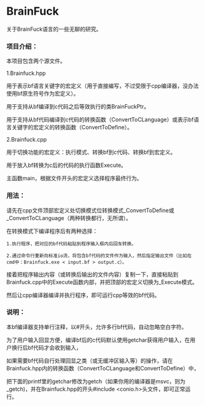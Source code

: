 # BrainFuck
关于BrainFuck语言的一些无聊的研究。

### 项目介绍：

本项目包含两个源文件。

1.Brainfuck.hpp

  用于表示bf语言关键字的宏定义（用于直接编写，不过受限于cpp编译器，没办法使用bf原生符号作为宏定义）。
  
  用于支持从bf编译到c代码之后等效执行的类BrainFuckPtr。
  
  用于支持从bf代码编译到c代码的转换函数（ConvertToCLanguage）或表示bf语言关键字的宏定义的转换函数（ConvertToDefine）。
  
2.Brainfuck.cpp

  用于切换功能的宏定义：执行模式、转换bf到c代码、转换bf到宏定义。

  用于放入bf转换为c后的代码的执行函数Execute。

  主函数main，根据文件开头的宏定义选择程序最终行为。

### 用法：

  请先在cpp文件顶部宏定义处切换模式位转换模式_ConvertToDefine或_ConvertToCLanguage（两种转换都行，无所谓）。
    
  在转换模式下编译程序后有两种选择：
    
    1.执行程序，把对应的bf代码粘贴到程序输入框内后回车转换。
    
    2.通过命令行重新向标准io流，将包含bf代码的文件作为输入，然后指定输出文件（比如在cmd中：Brainfuck.exe < input.bf > output.c）。
    
  接着把程序输出内容（或转换后输出的文件内容）复制一下，直接粘贴到Brainfuck.cpp中的Execute函数内部，并把顶部的宏定义切换为_Execute模式。

  然后让cpp编译器编译并执行程序，即可运行cpp等效的bf代码。

### 说明：

  本bf编译器支持单行注释，以#开头，允许多行bf代码，自动忽略空白字符。

  为了用户输入回显方便，编译bf后的c代码默认使用getchar获得用户输入，在用户换行后bf代码才会收到输入，
  
  如果需要bf代码自行处理回显之类（或无缓冲区输入等）的操作，请在Brainfuck.hpp内的转换函数（ConvertToCLanguage和ConvertToDefine）中，
  
  把下面的printf里的getchar修改为getch（如果你用的编译器是msvc，则为_getch)，并在Brainfuck.hpp的开头#include <conio.h>头文件，即可正常运行。
